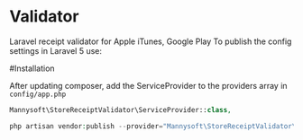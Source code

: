 # Validator
Laravel receipt validator for Apple iTunes, Google Play
To publish the config settings in Laravel 5 use:

#Installation

After updating composer, add the ServiceProvider to the providers array in `config/app.php`

```php
Mannysoft\StoreReceiptValidator\ServiceProvider::class,
```

```php
php artisan vendor:publish --provider="Mannysoft\StoreReceiptValidator\ServiceProvider"
```